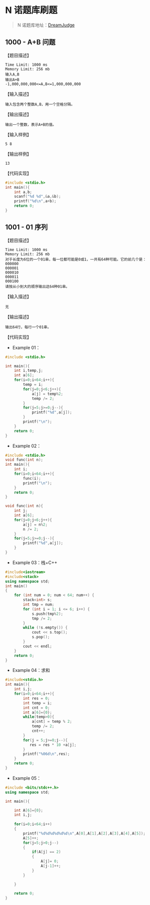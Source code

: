 # N 诺题库刷题

> N 诺题库地址：[DreamJudge](http://noobdream.com/DreamJudge/Issue/page/0/)

## 1000 - A+B 问题

【题目描述】

```
Time Limit: 1000 ms
Memory Limit: 256 mb
输入A,B
输出A+B
-1,000,000,000<=A,B<=1,000,000,000
```

【输入描述】

```
输入包含两个整数A,B，用一个空格分隔。
```

【输出描述】

```
输出一个整数，表示A+B的值。
```

【输入样例】

```
5 8
```

【输出样例】

```
13
```

【代码实现】

```c
#include <stdio.h>
int main(){
	int a,b;
	scanf("%d %d",&a,&b);
	printf("%d\n",a+b);
	return 0;
}
```

## 1001 - 01 序列

【题目描述】

```
Time Limit: 1000 ms
Memory Limit: 256 mb
对于长度为6位的一个01串，每一位都可能是0或1，一共有64种可能。它的前几个是：
000000
000001
000010
000011
000100
请按从小到大的顺序输出这64种01串。
```

【输入描述】

```
无
```

【输出描述】

```
输出64行，每行一个01串。
```

【代码实现】

* Example 01：

```c
#include <stdio.h>

int main(){
	int i,temp,j;
	int a[6];
	for(i=0;i<64;i++){
		temp = i;
		for(j=0;j<6;j++){
			a[j] = temp%2;
			temp /= 2;
		}
		for(j=5;j>=0;j--){
			printf("%d",a[j]);
		}
		printf("\n");
	}
	return 0;
} 
```

* Example 02：

```c
#include <stdio.h>
void func(int n);
int main(){
	int i;
	for(i=0;i<64;i++){
		func(i);
		printf("\n");
	}
	return 0;
} 

void func(int n){
	int j;
	int a[6];
	for(j=0;j<6;j++){
		a[j] = n%2;
		n /= 2;
	}
	for(j=5;j>=0;j--){
		printf("%d",a[j]);
	}
}
```

* Example 03：栈+C++

```cpp
#include<iostream>
#include<stack>
using namespace std;
int main()
{
	for (int num = 0; num < 64; num++) {
		stack<int> s;
		int tmp = num;
		for (int i = 1; i <= 6; i++) {
			s.push(tmp%2);
			tmp /= 2;
		}
		while (!s.empty()) {
			cout << s.top();
			s.pop();
		}
		cout << endl;
	}
	return 0;
}
```

* Example 04：求和

```c
#include<stdio.h>
int main(){
    int i,j;     
    for(i=0;i<64;i++){
    	int res = 0;
        int temp = i;
		int cnt = 0;   
		int a[6]={0};
        while(temp>0){
            a[cnt] = temp % 2;
            temp /= 2;
            cnt++;
        }
        for(j = 5;j>=0;j--){
           res = res * 10 +a[j];
        }
        printf("%06d\n",res);
    }
    return 0;
}
```

* Example 05：

```cpp
#include <bits/stdc++.h>
using namespace std;

int main(){

    int A[6]={0};
    int i,j;
    
    for(i=0;i<64;i++)
    {
        printf("%d%d%d%d%d%d\n",A[0],A[1],A[2],A[3],A[4],A[5]);
        A[5]++;
        for(j=5;j>0;j--)
        {
            if(A[j] == 2)
            {
                A[j]= 0;
                A[j-1]++;
            }
        }

    }
    
    return 0;
}
```

